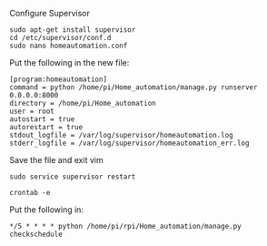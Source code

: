 Configure Supervisor
```
sudo apt-get install supervisor
cd /etc/supervisor/conf.d
sudo nano homeautomation.conf
```
Put the following in the new file:
```
[program:homeautomation]
command = python /home/pi/Home_automation/manage.py runserver 0.0.0.0:8000
directory = /home/pi/Home_automation
user = root
autostart = true
autorestart = true
stdout_logfile = /var/log/supervisor/homeautomation.log
stderr_logfile = /var/log/supervisor/homeautomation_err.log
```
Save the file and exit vim
```
sudo service supervisor restart
```
```
crontab -e
```
Put the following in:
```
*/5 * * * * python /home/pi/rpi/Home_automation/manage.py checkschedule
```
